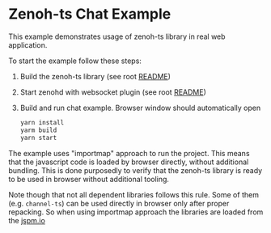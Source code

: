 # Zenoh-ts Chat Example

This example demonstrates usage of zenoh-ts library in real web application.

To start the example follow these steps:

1. Build the zenoh-ts library (see root [README](../../README.md))

2. Start zenohd with websocket plugin (see root [README](../../README.md))

3. Build and run chat example. Browser window should automatically open

   ```sh
   yarn install
   yarm build
   yarn start
   ```

The example uses "importmap" approach to run the project. This means that the javascript code
is loaded by browser directly, without additional bundling. This is done purposedly to
verify that the zenoh-ts library is ready to be used in browser without additional tooling.

Note though that not all dependent libraries follows this rule. Some of them (e.g. `channel-ts`)
can be used directly in browser only after proper repacking. So when using importmap approach
the libraries are loaded from the [jspm.io](https://jspm.org/cdn/jspm-io)